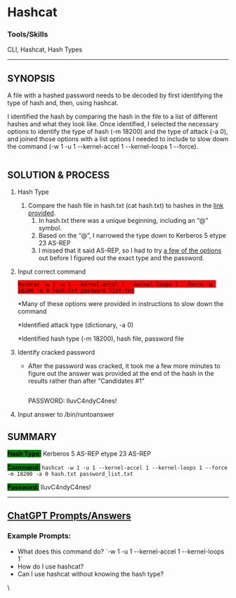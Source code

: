 # Hashcat

### Tools/Skills 

CLI, Hashcat, Hash Types

---

## SYNOPSIS

A file with a hashed password needs to be decoded by first identifying the type of hash and, then, using hashcat.&#x20;

I identified the hash by comparing the hash in the file to a list of different hashes and what they look like. Once identified, I selected the necessary options to identify the type of hash (-m 18200) and the type of attack (-a 0), and joined those options with a list options I needed to include to slow down the command (-w 1 -u 1 --kernel-accel 1 --kernel-loops 1 --force).

<figure><img src="https://lh7-us.googleusercontent.com/d8Srh43agpHPGS_isVRMhT6oE62C1agdvJ3Cu3LX0-j0Y2kRoQU57TAbN_6HtBMyc5p1lr_yeOrjzQlNoxEGQxgFOxX1f_YzqQXFhq7oM_Jc7GEWHE8LcQn0zwxqbBRjIc0thjs-qw9LjMyGtPV71aE" alt=""><figcaption></figcaption></figure>

## SOLUTION & PROCESS

1. Hash Type
   1. Compare the hash file in hash.txt (cat hash.txt) to hashes in the [link provided](https://hashcat.net/wiki/doku.php?id=example\_hashes).
      1. In hash.txt there was a unique beginning, including an “@” symbol.
      2. Based on the “@”, I narrowed the type down to Kerberos 5 etype 23 AS-REP
      3. I missed that it said AS-REP, so I had to try [a few of the options ](https://hashcat.net/wiki/doku.php?id=hashcat)out before I figured out the exact type and the password.&#x20;
2.  Input correct command

    <mark style="background-color:red;">`hashcat -w 1 -u 1 --kernel-accel 1 --kernel-loops 1 --force -m 18200 -a 0 hash.txt password_list.txt`</mark>

    \*Many of these options were provided in instructions to slow down the command

    \*Identified attack type (dictionary, -a 0)

    \*Identified hash type (-m 18200), hash file, password file
3. Identify cracked password
   *   After the password was cracked, it took me a few more minutes to figure out the answer was provided at the end of the hash in the results rather than after “Candidates #1”



       <figure><img src="https://lh7-us.googleusercontent.com/juuI71iyuuVLLi6rmforZO1q2AZbhVObHHcFTHvQ7KG2Tc2NysjX4jNZFnayP19YOWOOdja_ZdPmH5s5y_1ZCVNXyqP0j8AYj2m8xNHE6w1ZuEZOmx57pwGuRFeZo0LiT_4qdz-MRJlJwcPQLULdJW4" alt=""><figcaption></figcaption></figure>

       PASSWORD: IluvC4ndyC4nes!
4. Input answer to /bin/runtoanswer

## SUMMARY

<mark style="background-color:green;">**Hash Type:**</mark> Kerberos 5 AS-REP etype 23 AS-REP

<mark style="background-color:green;">**Command:**</mark> `hashcat -w 1 -u 1 --kernel-accel 1 --kernel-loops 1 --force -m 18200 -a 0 hash.txt password_list.txt`

<mark style="background-color:green;">**Password:**</mark> IluvC4ndyC4nes!

***

## [ChatGPT Prompts/Answers](https://chat.openai.com/share/3d94d83c-6950-4999-88c9-143a5e45fbb5)

### Example Prompts:

* What does this command do? \`-w 1 -u 1 --kernel-accel 1 --kernel-loops 1\`
* How do I use hashcat?
* Can I use hashcat without knowing the hash type?

\
